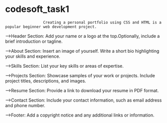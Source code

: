 # codesoft_task1
                     Creating a personal portfolio using CSS and HTML is a popular beginner web development project.

-->Header Section: Add your name or a logo at the top.Optionally, include a brief introduction or tagline.

-->About Section: Insert an image of yourself. Write a short bio highlighting your skills and experience.

-->Skills Section: List your key skills or areas of expertise.

-->Projects Section: Showcase samples of your work or projects. Include project titles, descriptions, and images.

-->Resume Section: Provide a link to download your resume in PDF format.

-->Contact Section: Include your contact information, such as email address and phone number.

-->Footer: Add a copyright notice and any additional links or information.
